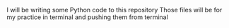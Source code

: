 I will be writing some Python code to this repository
Those files will be for my practice in terminal and pushing them from terminal
